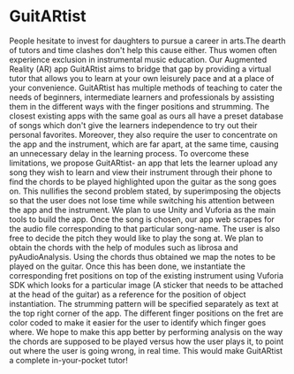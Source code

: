# GuitARtist
People hesitate to invest for daughters to pursue a career in arts.The dearth of tutors and time clashes don't help this cause either. Thus women often experience exclusion in instrumental music education. Our Augmented Reality (AR) app GuitARtist aims to bridge that gap by providing a virtual tutor that allows you to learn at your own leisurely pace and at a place of your convenience.  GuitARtist has multiple methods of teaching to cater the needs of beginners, intermediate learners and professionals by assisting them in the different ways with the finger positions and strumming. The closest existing apps with the same goal as ours all have a preset database of songs which don't give the learners independence to try out their personal favorites. Moreover, they also require the user to concentrate on the app and the instrument, which are far apart, at the same time, causing an unnecessary delay in the learning process.  To overcome these limitations, we propose GuitARtist- an app that lets the learner upload any song they wish to learn and view their instrument through their phone to find the chords to be played highlighted upon the guitar as the song goes on. This nullifies the second problem stated, by superimposing the objects so that the user does not lose time while switching his attention between the app and the instrument.  We plan to use Unity and Vuforia as the main tools to build the app. Once the song is chosen, our app web scrapes for the audio file corresponding to that particular song-name. The user is also free to decide the pitch they would like to play the song at. We plan to obtain the chords with the help of modules such as librosa and pyAudioAnalysis. Using the chords thus obtained we map the notes to be played on the guitar. Once this has been done, we instantiate the corresponding fret positions on top of the existing instrument using Vuforia SDK which looks for a particular image (A sticker that needs to be attached at the head of the guitar) as a reference for the position of object instantiation. The strumming pattern will be specified separately as text at the top right corner of the app. The different finger positions on the fret are color coded to make it easier for the user to identify which finger goes where.  We hope to make this app better by performing analysis on the way the chords are supposed to be played versus how the user plays it, to point out where the user is going wrong, in real time. This would make GuitARtist a complete in-your-pocket tutor!

